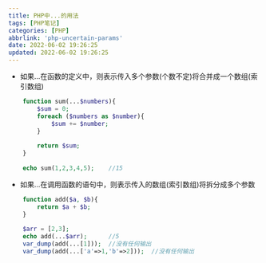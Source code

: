 ```yaml
---
title: PHP中...的用法
tags: [PHP笔记]
categories: [PHP]
abbrlink: 'php-uncertain-params'
date: 2022-06-02 19:26:25
updated: 2022-06-02 19:26:25
---
```



- 如果...在函数的定义中，则表示传入多个参数(个数不定)将合并成一个数组(索引数组)
```php
    function sum(...$numbers){
        $sum = 0;
        foreach ($numbers as $number){
            $sum += $number;
        }
    
        return $sum;
    }
    
    echo sum(1,2,3,4,5);    //15
```
- 如果...在调用函数的语句中，则表示传入的数组(索引数组)将拆分成多个参数
```php
    function add($a, $b){
        return $a + $b;
    }
    
    $arr = [2,3];
    echo add(...$arr);      //5
    var_dump(add(...[1]));  //没有任何输出
    var_dump(add(...['a'=>1,'b'=>2]));  //没有任何输出
```